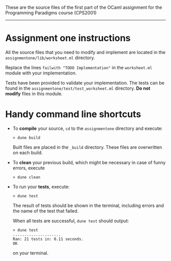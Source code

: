 These are the source files of the first part of the OCaml assignment for the Programming Paradigms course (CPS2001) 

---

# Assignment one instructions

All the source files that you need to modify and implement are located in the `assignmentone/lib/worksheet.ml` directory.

Replace the lines `failwith "TODO Implementation"` in the `worksheet.ml` module with your implementation.

Tests have been provided to validate your implementation. The tests can be found in the `assignmentone/test/test_worksheet.ml` directory. **Do not modify** files in this module.

# Handy command line shortcuts

- To **compile** your source, `cd` to the `assignmentone` directory and execute:
  ```shell
  > dune build
  ```
  Built files are placed in the `_build` directory. These files are overwritten on each build.

- To **clean** your previous build, which might be necessary in case of funny errors, execute
  ```shell
  > dune clean
  ```

- To run your **tests**, execute:
  ```shell
  > dune test
  ```
  The result of tests should be shown in the terminal, including errors and the name of the test that failed.

  When all tests are successful, `dune test` should output:
  ```shell
  > dune test
  .....................              
  Ran: 21 tests in: 0.11 seconds.
  OK
  ```
  on your terminal.
  